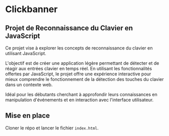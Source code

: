 # Clickbanner

## Projet de Reconnaissance du Clavier en JavaScript

Ce projet vise à explorer les concepts de reconnaissance du clavier en utilisant JavaScript. 

L'objectif est de créer une application légère permettant de détecter et de réagir aux entrées clavier en temps réel. 
En utilisant les fonctionnalités offertes par JavaScript, le projet offre une expérience interactive pour mieux comprendre le fonctionnement de la détection des touches du clavier dans un contexte web. 

Idéal pour les débutants cherchant à approfondir leurs connaissances en manipulation d'événements et en interaction avec l'interface utilisateur.

## Mise en place

Cloner le répo et lancer le fichier `index.html`.